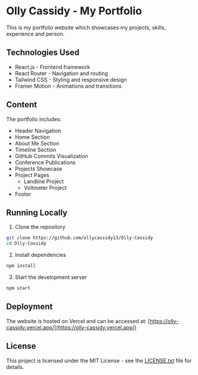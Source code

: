 # Olly Cassidy - My Portfolio

This is my portfolio website which showcases my projects, skills, experience and person.

## Technologies Used

- React.js - Frontend framework
- React Router - Navigation and routing
- Tailwind CSS - Styling and responsive design
- Framer Motion - Animations and transitions

## Content

The portfolio includes:

- Header Navigation
- Home Section
- About Me Section
- Timeline Section
- GitHub Commits Visualization
- Conference Publications
- Projects Showcase
- Project Pages
    - Landline Project
    - Voltmeter Project
- Footer

## Running Locally

1. Clone the repository
```bash
git clone https://github.com/ollycassidy13/Olly-Cassidy
cd Olly-Cassidy
```

2. Install dependencies
```bash
npm install
```

3. Start the development server
```bash
npm start
```

## Deployment

The website is hosted on Vercel and can be accessed at: [https://olly-cassidy.vercel.app/](https://olly-cassidy.vercel.app/)

## License

This project is licensed under the MIT License - see the [LICENSE.txt](LICENSE.txt) file for details.



